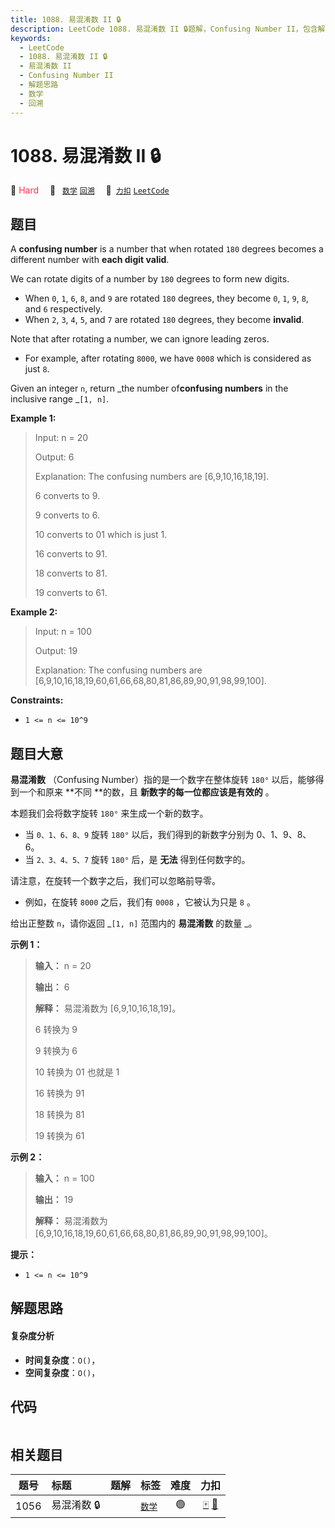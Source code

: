 ```yaml
---
title: 1088. 易混淆数 II 🔒
description: LeetCode 1088. 易混淆数 II 🔒题解，Confusing Number II，包含解题思路、复杂度分析以及完整的 JavaScript 代码实现。
keywords:
  - LeetCode
  - 1088. 易混淆数 II 🔒
  - 易混淆数 II
  - Confusing Number II
  - 解题思路
  - 数学
  - 回溯
---
```


# 1088. 易混淆数 II 🔒

🔴 <font color=#ff334b>Hard</font>&emsp; 🔖&ensp; [`数学`](/tag/math.md) [`回溯`](/tag/backtracking.md)&emsp; 🔗&ensp;[`力扣`](https://leetcode.cn/problems/confusing-number-ii) [`LeetCode`](https://leetcode.com/problems/confusing-number-ii)

## 题目

A **confusing number** is a number that when rotated `180` degrees becomes a
different number with **each digit valid**.

We can rotate digits of a number by `180` degrees to form new digits.

  * When `0`, `1`, `6`, `8`, and `9` are rotated `180` degrees, they become `0`, `1`, `9`, `8`, and `6` respectively.
  * When `2`, `3`, `4`, `5`, and `7` are rotated `180` degrees, they become **invalid**.

Note that after rotating a number, we can ignore leading zeros.

  * For example, after rotating `8000`, we have `0008` which is considered as just `8`.

Given an integer `n`, return _the number of**confusing numbers** in the
inclusive range _`[1, n]`.



**Example 1:**

> Input: n = 20
> 
> Output: 6
> 
> Explanation: The confusing numbers are [6,9,10,16,18,19].
> 
> 6 converts to 9.
> 
> 9 converts to 6.
> 
> 10 converts to 01 which is just 1.
> 
> 16 converts to 91.
> 
> 18 converts to 81.
> 
> 19 converts to 61.

**Example 2:**

> Input: n = 100
> 
> Output: 19
> 
> Explanation: The confusing numbers are [6,9,10,16,18,19,60,61,66,68,80,81,86,89,90,91,98,99,100].

**Constraints:**

  * `1 <= n <= 10^9`


## 题目大意

**易混淆数** （Confusing Number）指的是一个数字在整体旋转 `180°` 以后，能够得到一个和原来 **不同  **的数，且
**新数字的每一位都应该是有效的** 。

本题我们会将数字旋转 `180°` 来生成一个新的数字。

  * 当 `0、1、6、8、9` 旋转 `180°` 以后，我们得到的新数字分别为 0、1、9、8、6。
  * 当 `2、3、4、5、7` 旋转 `180°` 后，是 **无法** 得到任何数字的。

请注意，在旋转一个数字之后，我们可以忽略前导零。

  * 例如，在旋转 `8000` 之后，我们有 `0008` ，它被认为只是 `8` 。

给出正整数 `n`，请你返回  _`[1, n]` 范围内的 **易混淆数** 的数量 _。



**示例 1：**

> 
> 
> 
> 
> 
> **输入：** n = 20
> 
> **输出：** 6
> 
> **解释：** 易混淆数为 [6,9,10,16,18,19]。
> 
> 6 转换为 9
> 
> 9 转换为 6
> 
> 10 转换为 01 也就是 1
> 
> 16 转换为 91
> 
> 18 转换为 81
> 
> 19 转换为 61
> 
> 

**示例 2：**

> 
> 
> 
> 
> 
> **输入：** n = 100
> 
> **输出：** 19
> 
> **解释：** 易混淆数为 [6,9,10,16,18,19,60,61,66,68,80,81,86,89,90,91,98,99,100]。
> 
> 



**提示：**

  * `1 <= n <= 10^9`


## 解题思路

#### 复杂度分析

- **时间复杂度**：`O()`，
- **空间复杂度**：`O()`，

## 代码

```javascript

```

## 相关题目

<!-- prettier-ignore -->
| 题号 | 标题 | 题解 | 标签 | 难度 | 力扣 |
| :------: | :------ | :------: | :------ | :------: | :------: |
| 1056 | 易混淆数 🔒 |  |  [`数学`](/tag/math.md) | 🟢 | [🀄️](https://leetcode.cn/problems/confusing-number) [🔗](https://leetcode.com/problems/confusing-number) |